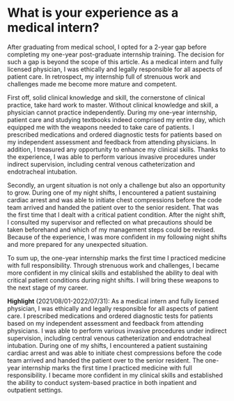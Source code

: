 # What is your experience as a medical intern?

After graduating from medical school, I opted for a 2-year gap before completing my one-year post-graduate internship training. The decision for such a gap is beyond the scope of this article. As a medical intern and fully licensed physician, I was ethically and legally responsible for all aspects of patient care. In retrospect, my internship full of strenuous work and challenges made me become more mature and competent.

First off, solid clinical knowledge and skill, the cornerstone of clinical practice, take hard work to master. Without clinical knowledge and skill, a physician cannot practice independently. During my one-year internship, patient care and studying textbooks indeed comprised my entire day, which equipped me with the weapons needed to take care of patients. I prescribed medications and ordered diagnostic tests for patients based on my independent assessment and feedback from attending physicians. In addition, I treasured any opportunity to enhance my clinical skills. Thanks to the experience, I was able to perform various invasive procedures under indirect supervision, including central venous catheterization and endotracheal intubation.

Secondly, an urgent situation is not only a challenge but also an opportunity to grow. During one of my night shifts, I encountered a patient sustaining cardiac arrest and was able to initiate chest compressions before the code team arrived and handed the patient over to the senior resident. That was the first time that I dealt with a critical patient condition. After the night shift, I consulted my supervisor and reflected on what precautions should be taken beforehand and which of my management steps could be revised. Because of the experience, I was more confident in my following night shifts and more prepared for any unexpected situation.

To sum up, the one-year internship marks the first time I practiced medicine with full responsibility. Through strenuous work and challenges, I became more confident in my clinical skills and established the ability to deal with critical patient conditions during night shifts. I will bring these weapons to the next stage of my career.

**Highlight** (2021/08/01-2022/07/31): As a medical intern and fully licensed physician, I was ethically and legally responsible for all aspects of patient care. I prescribed medications and ordered diagnostic tests for patients based on my independent assessment and feedback from attending physicians. I was able to perform various invasive procedures under indirect supervision, including central venous catheterization and endotracheal intubation. During one of my shifts, I encountered a patient sustaining cardiac arrest and was able to initiate chest compressions before the code team arrived and handed the patient over to the senior resident. The one-year internship marks the first time I practiced medicine with full responsibility. I became more confident in my clinical skills and established the ability to conduct system-based practice in both inpatient and outpatient settings.
